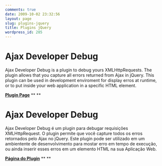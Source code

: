 ```yaml
---
comments: true
date: 2009-10-02 23:32:56
layout: page
slug: plugins-jquery
title: Plugins jQuery
wordpress_id: 285
---
```


# **Ajax Developer Debug**


Ajax Developer Debug is a plugin to debug yours XMLHttpRequests.
The plugin allows that you capture all errors returned from Ajax in jQuery.
This plugin can be used in development enviroment for display erros at runtime, or to put inside your web application in a specific HTML element.

[**Plugin Page**](http://jaydson.org/plugins-jquery/ajax-developer-debug/) **
**

# **Ajax Developer Debug**


Ajax Developer Debug é um plugin para debugar requisições XMLHttpRequest.
O plugin permite que você capture todos os erros retornados pelo Ajax no jQuery.
Este plugin pode ser utilizado em um ambientente de desenvolvimento para mostar erro em tempo de execução, ou ainda inserir esses erros em um elemento HTML na sua Aplicação Web.

[**Página do Plugin**](http://jaydson.org/plugins-jquery/ajax-developer-debug/) **
**
